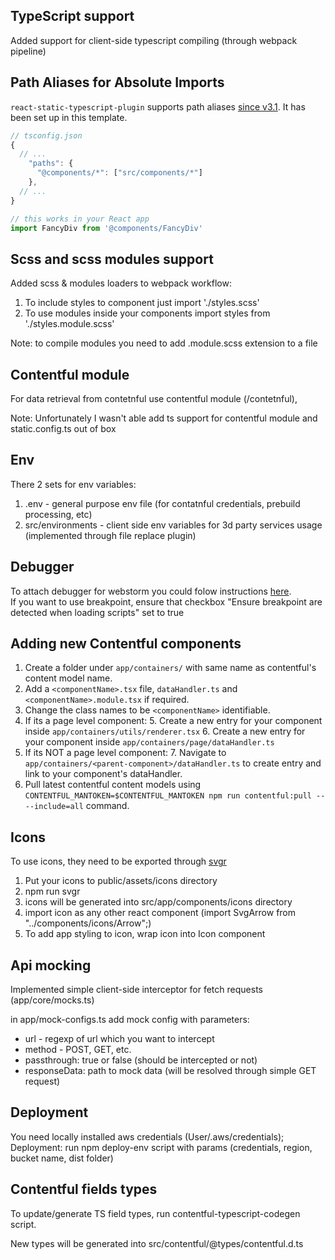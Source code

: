 ## TypeScript support

Added support for client-side typescript compiling (through webpack pipeline)

## Path Aliases for Absolute Imports

`react-static-typescript-plugin` supports path aliases [since v3.1](https://github.com/react-static/react-static/pull/963#issuecomment-455596728). It has been set up in this template.

```js
// tsconfig.json
{
  // ...
    "paths": {
      "@components/*": ["src/components/*"]
    },
  // ...
}

// this works in your React app
import FancyDiv from '@components/FancyDiv'
```

## Scss and scss modules support

Added scss & modules loaders to webpack workflow:

1. To include styles to component just import './styles.scss'
2. To use modules inside your components import styles from './styles.module.scss'

Note: to compile modules you need to add .module.scss extension to a file

## Contentful module

For data retrieval from contetnful use contentful module (/contetnful),

Note: Unfortunately I wasn't able add ts support for contentful module and static.config.ts out of box

## Env

There 2 sets for env variables:

1. .env - general purpose env file (for contatnful credentials, prebuild processing, etc)
2. src/environments - client side env variables for 3d party services usage (implemented through file replace plugin)

## Debugger

To attach debugger for webstorm you could folow instructions [here](https://blog.jetbrains.com/webstorm/2017/01/debugging-react-apps/).  
If you want to use breakpoint, ensure that checkbox "Ensure breakpoint are detected when loading scripts" set to true

## Adding new Contentful components

1. Create a folder under `app/containers/` with same name as contentful's content model name.
2. Add a `<componentName>.tsx` file, `dataHandler.ts` and `<componentName>.module.tsx` if required.
3. Change the class names to be `<componentName>` identifiable.
4. If its a page level component:
    5. Create a new entry for your component inside `app/containers/utils/renderer.tsx`
    6. Create a new entry for your component inside `app/containers/page/dataHandler.ts`
5. If its NOT a page level component:
    7. Navigate to `app/containers/<parent-component>/dataHandler.ts` to create entry and link to your component's dataHandler.
6. Pull latest contentful content models using `CONTENTFUL_MANTOKEN=$CONTENTFUL_MANTOKEN npm run contentful:pull -- --include=all` command.

## Icons

To use icons, they need to be exported through [svgr](https://github.com/smooth-code/svgr)

1. Put your icons to public/assets/icons directory
2. npm run svgr
3. icons will be generated into src/app/components/icons directory
4. import icon as any other react component (import SvgArrow from "../components/icons/Arrow";)
5. To add app styling to icon, wrap icon into Icon component

## Api mocking

Implemented simple client-side interceptor for fetch requests (app/core/mocks.ts)

in app/mock-configs.ts add mock config with parameters:

-   url - regexp of url which you want to intercept
-   method - POST, GET, etc.
-   passthrough: true or false (should be intercepted or not)
-   responseData: path to mock data (will be resolved through simple GET request)

## Deployment

You need locally installed aws credentials (User/.aws/credentials);
Deployment: run npm deploy-env script with params (credentials, region, bucket name, dist folder)

## Contentful fields types

To update/generate TS field types, run contentful-typescript-codegen script.

New types will be generated into src/contentful/@types/contentful.d.ts
